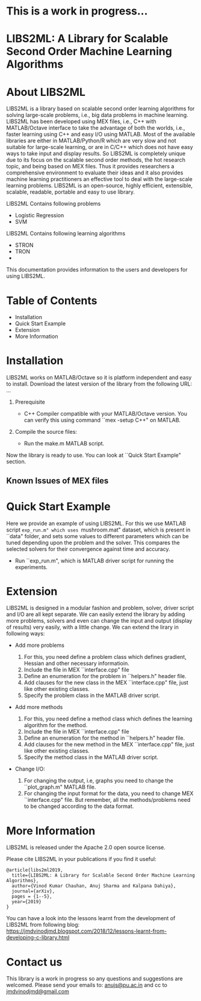 This is a work in progress...
===========================================================================
 LIBS2ML: A Library for Scalable Second Order Machine Learning Algorithms
===========================================================================


About LIBS2ML
====================================================
LIBS2ML is a library based on scalable second order learning algorithms for solving large-scale problems, i.e., big data problems in machine learning. LIBS2ML has been developed using MEX files, i.e., C++ with MATLAB/Octave interface to take the advantage of both the worlds, i.e., faster learning using C++ and easy I/O using MATLAB. Most of the available libraries are either in MATLAB/Python/R which are very slow and not suitable for large-scale learning, or are in C/C++ which does not have easy ways to take input and display results. So LIBS2ML is completely unique due to its focus on the scalable second order methods, the hot research topic, and being based on MEX files. Thus it provides researchers a comprehensive environment to evaluate their ideas and it also provides machine learning practitioners an effective tool to deal with the large-scale learning problems. LIBS2ML is an open-source, highly efficient, extensible, scalable, readable, portable and easy to use library.


LIBS2ML Contains following problems
- Logistic Regression
- SVM

LIBS2ML Contains following learning algorithms
- STRON
- TRON
- 

This documentation provides information to the users and developers for using LIBS2ML.


Table of Contents
=================
- Installation
- Quick Start Example
- Extension
- More Information


Installation
======================
LIBS2ML works on MATLAB/Octave so it is platform independent and easy to install.
Download the latest version of the library from the following URL:
...

1. Prerequisite
    + C++ Compiler compatible with your MATLAB/Octave version. You can verify this using command ``mex -setup C++" on MATLAB.

2. Compile the source files:
    + Run the make.m MATLAB script.

Now the library is ready to use. You can look at ``Quick Start Example" section.


## Known Issues of MEX files


Quick Start Example
===================
Here we provide an example of using LIBS2ML. For this we use MATLAB script ``exp_run.m" which uses ``mushroom.mat" dataset, which is present in ``data" folder, and sets some values to different parameters which can be tuned depending upon the problem and the solver. This compares the selected solvers for their convergence against time and accuracy.
- Run ``exp_run.m", which is MATLAB driver script for running the experiments.
 

Extension
=========
LIBS2ML is designed in a modular fashion and problem, solver, driver script and I/O are all kept separate. We can easily extend the library by adding more problems, solvers and even can change the input and output (display of results) very easily, with a little change. We can extend the lirary in following ways:

+ Add more problems
    1. For this, you need define a problem class which defines gradient, Hessian and other necessary informatioin.
    2. Include the file in MEX ``interface.cpp" file
    3. Define an enumeration for the problem in ``helpers.h" header file.
    4. Add clauses for the new class in the MEX ``interface.cpp" file, just like other existing classes.
    5. Specify the problem class in the MATLAB driver script.

+ Add more methods
    1. For this, you need define a method class which defines the learning algorithm for the method.
    2. Include the file in MEX ``interface.cpp" file
    3. Define an enumeration for the method in ``helpers.h" header file.
    4. Add clauses for the new method in the MEX ``interface.cpp" file, just like other existing classes.
    5. Specify the method class in the MATLAB driver script.

+ Change I/O:
    1. For changing the output, i.e, graphs you need to change the ``plot_graph.m" MATLAB file.
    2. For changing the input format for the data, you need to change MEX ``interface.cpp" file. But remember, all the methods/problems need to be changed according to the data format.


More Information
================

LIBS2ML is released under the Apache 2.0 open source license.

Please cite LIBS2ML in your publications if you find it useful:

```
@article{libs2ml2019,
  title={LIBS2ML: A Library for Scalable Second Order Machine Learning Algorithms},
  author={Vinod Kumar Chauhan, Anuj Sharma and Kalpana Dahiya},
  journal={arXiv},
  pages = {1--5},
  year={2019}
}
```
You can have a look into the lessons learnt from the development of LIBS2ML from following blog:
https://jmdvinodjmd.blogspot.com/2018/12/lessons-learnt-from-developing-c-library.html

Contact us
======================
This library is a work in progress so any questions and suggestions are welcomed. Please send your emails to:
anujs@pu.ac.in and cc to jmdvinodjmd@gmail.com
